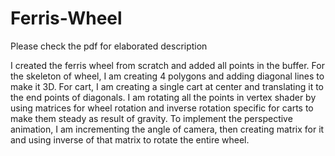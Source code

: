 # Ferris-Wheel

Please check the pdf for elaborated description
 
I created the ferris wheel from scratch and added all points in the buffer. For the skeleton of wheel, I am creating 4 polygons and adding diagonal lines to make it 3D. For cart, I am creating a single cart at center and translating it to the end points of diagonals. I am rotating all the points in vertex shader by using matrices for wheel rotation and inverse rotation specific for carts to make them steady as result of gravity. To implement the perspective animation, I am incrementing the angle of camera, then creating matrix for it and using inverse of that matrix to rotate the entire wheel.
